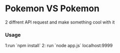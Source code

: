<h1>Pokemon VS Pokemon</h1>

2 diffrent API request and make something cool with it
<h3>Usage</h3>
1:run `npm install`
2: run `node app.js` localhost:9999

